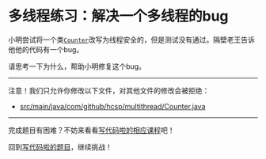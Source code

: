 # 多线程练习：解决一个多线程的bug

小明尝试将一个类[`Counter`](https://github.com/hcsp/fix-synchronized-bug/blob/master/src/main/java/com/github/hcsp/multithread/Counter.java)改写为线程安全的，但是测试没有通过。隔壁老王告诉他他的代码有一个bug。

请思考一下为什么，帮助小明修复这个bug。

-----
注意！我们只允许你修改以下文件，对其他文件的修改会被拒绝：
- [src/main/java/com/github/hcsp/multithread/Counter.java](https://github.com/hcsp/fix-synchronized-bug/blob/master/src/main/java/com/github/hcsp/multithread/Counter.java)
-----


完成题目有困难？不妨来看看[写代码啦的相应课程](https://xiedaimala.com/tasks/9bf0fb20-929d-4e17-891a-4673291d74a0)吧！

回到[写代码啦的题目](https://xiedaimala.com/tasks/9bf0fb20-929d-4e17-891a-4673291d74a0/quizzes/1b0fc390-74ad-4f55-b355-90b8a9154cc5)，继续挑战！ 
